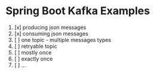 # Spring Boot Kafka Examples


1. [x] producing json messages
2. [x] consuming json messages
3. [ ] one topic - multiple messages types
4. [ ] retryable topic
5. [ ] mostly once
6. [ ] exactly once
7. [ ] ...